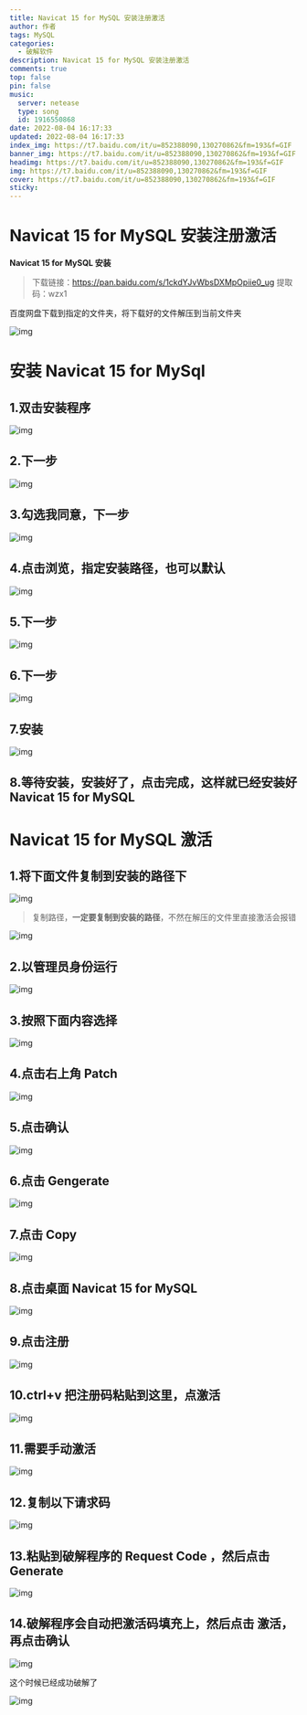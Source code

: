 ```yaml
---
title: Navicat 15 for MySQL 安装注册激活
author: 作者
tags: MySQL
categories:
  - 破解软件
description: Navicat 15 for MySQL 安装注册激活
comments: true
top: false
pin: false
music:
  server: netease
  type: song
  id: 1916550868
date: 2022-08-04 16:17:33
updated: 2022-08-04 16:17:33
index_img: https://t7.baidu.com/it/u=852388090,130270862&fm=193&f=GIF
banner_img: https://t7.baidu.com/it/u=852388090,130270862&fm=193&f=GIF
headimg: https://t7.baidu.com/it/u=852388090,130270862&fm=193&f=GIF
img: https://t7.baidu.com/it/u=852388090,130270862&fm=193&f=GIF
cover: https://t7.baidu.com/it/u=852388090,130270862&fm=193&f=GIF
sticky:
---
```


# Navicat 15 for MySQL 安装注册激活

**Navicat 15 for MySQL 安装**

> 下载链接：https://pan.baidu.com/s/1ckdYJvWbsDXMpOpiie0_ug
> 提取码：wzx1

百度网盘下载到指定的文件夹，将下载好的文件解压到当前文件夹

![img](https://jsd.cdn.zzko.cn/gh/txw1314/blog-img@main/img/202208041651795.png)

# 安装 Navicat 15 for MySql

## 1.双击安装程序

![img](https://jsd.cdn.zzko.cn/gh/txw1314/blog-img@main/img/202208041651800.png)

## 2.下一步

![img](https://jsd.cdn.zzko.cn/gh/txw1314/blog-img@main/img/202208041651216.png)

## 3.勾选我同意，下一步

![img](https://jsd.cdn.zzko.cn/gh/txw1314/blog-img@main/img/202208041651579.png)

## 4.点击浏览，指定安装路径，也可以默认

![img](https://jsd.cdn.zzko.cn/gh/txw1314/blog-img@main/img/202208041651135.png)

## 5.下一步

![img](https://jsd.cdn.zzko.cn/gh/txw1314/blog-img@main/img/202208041652920.png)

## 6.下一步

![img](https://jsd.cdn.zzko.cn/gh/txw1314/blog-img@main/img/202208041652862.png)

## 7.安装

![img](https://jsd.cdn.zzko.cn/gh/txw1314/blog-img@main/img/202208041652539.png)

## 8.等待安装，安装好了，点击完成，这样就已经安装好 Navicat 15 for MySQL

# Navicat 15 for MySQL 激活

## 1.将下面文件复制到安装的路径下

![img](https://jsd.cdn.zzko.cn/gh/txw1314/blog-img@main/img/202208041653735.png)

> 复制路径，**一定要复制到安装的路径**，不然在解压的文件里直接激活会报错

![img](https://jsd.cdn.zzko.cn/gh/txw1314/blog-img@main/img/202208041653769.png)

## 2.以管理员身份运行

![img](https://jsd.cdn.zzko.cn/gh/txw1314/blog-img@main/img/202208041654300.png)

## 3.按照下面内容选择

![img](https://jsd.cdn.zzko.cn/gh/txw1314/blog-img@main/img/202208041654537.png)

## 4.点击右上角 Patch

![img](https://jsd.cdn.zzko.cn/gh/txw1314/blog-img@main/img/202208041654982.png)

## 5.点击确认

![img](https://jsd.cdn.zzko.cn/gh/txw1314/blog-img@main/img/202208041654651.png)

## 6.点击 Gengerate

![img](https://jsd.cdn.zzko.cn/gh/txw1314/blog-img@main/img/202208041654380.png)

## 7.点击 Copy

![img](https://jsd.cdn.zzko.cn/gh/txw1314/blog-img@main/img/202208041654111.png)

## 8.点击桌面 Navicat 15 for MySQL

![img](https://jsd.cdn.zzko.cn/gh/txw1314/blog-img@main/img/202208041654416.png)

## 9.点击注册

![img](https://jsd.cdn.zzko.cn/gh/txw1314/blog-img@main/img/202208041655284.png)

## 10.ctrl+v 把注册码粘贴到这里，点激活

![img](https://jsd.cdn.zzko.cn/gh/txw1314/blog-img@main/img/202208041655265.png)

## 11.需要手动激活

![img](https://jsd.cdn.zzko.cn/gh/txw1314/blog-img@main/img/202208041655006.png)

## 12.复制以下请求码

![img](https://jsd.cdn.zzko.cn/gh/txw1314/blog-img@main/img/202208041655032.png)

## 13.粘贴到破解程序的 Request Code ，然后点击 Generate

![img](https://jsd.cdn.zzko.cn/gh/txw1314/blog-img@main/img/202208041655440.png)

## 14.破解程序会自动把激活码填充上，然后点击 激活，再点击确认

![img](https://jsd.cdn.zzko.cn/gh/txw1314/blog-img@main/img/202208041655880.png)

这个时候已经成功破解了

![img](https://jsd.cdn.zzko.cn/gh/txw1314/blog-img@main/img/202208041655438.png)
